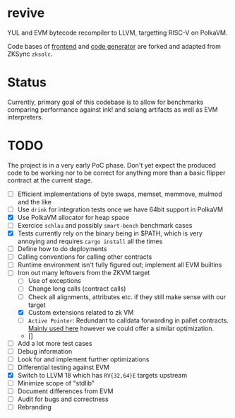 # revive

YUL and EVM bytecode recompiler to LLVM, targetting RISC-V on PolkaVM.

Code bases of [frontend](https://github.com/matter-labs/era-compiler-solidity) and [code generator](https://github.com/matter-labs/era-compiler-llvm-context) are forked and adapted from ZKSync `zksolc`.

# Status

Currently, primary goal of this codebase is to allow for benchmarks comparing performance against ink! and solang artifacts as well as EVM interpreters.

# TODO

The project is in a very early PoC phase. Don't yet expect the produced code to be working nor to be correct for anything more than a basic flipper contract at the current stage.

- [ ] Efficient implementations of byte swaps, memset, memmove, mulmod and the like
- [ ] Use `drink` for integration tests once we have 64bit support in PolkaVM
- [x] Use PolkaVM allocator for heap space
- [ ] Exercice `schlau` and possibly `smart-bench` benchmark cases
- [x] Tests currently rely on the binary being in $PATH, which is very annoying and requires `cargo install` all the times
- [ ] Define how to do deployments
- [ ] Calling conventions for calling other contracts
- [ ] Runtime environment isn't fully figured out; implement all EVM builtins
- [ ] Iron out many leftovers from the ZKVM target
    - [ ] Use of exceptions
    - [ ] Change long calls (contract calls)
    - [ ] Check all alignments, attributes etc. if they still make sense with our target
    - [x] Custom extensions related to zk VM
    - [ ] `Active Pointer`: Redundant to calldata forwarding in pallet contracts. [Mainly used here](https://github.com/matter-labs/era-contracts/blob/4aa7006153ad571643342dff22c16eaf4a70fdc1/system-contracts/contracts/libraries/EfficientCall.sol) however we could offer a similar optimization.
    - []
- [ ] Add a lot more test cases
- [ ] Debug information
- [ ] Look for and implement further optimizations
- [ ] Differential testing against EVM
- [x] Switch to LLVM 18 which has `RV{32,64}E` targets upstream
- [ ] Minimize scope of "stdlib"
- [ ] Document differences from EVM
- [ ] Audit for bugs and correctness
- [ ] Rebranding
